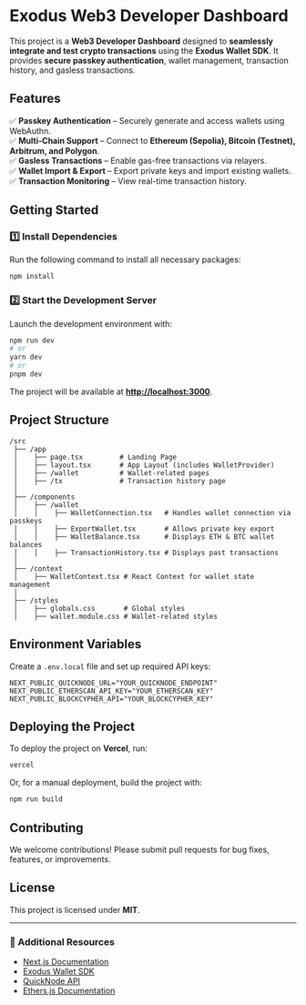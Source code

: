 # Exodus Web3 Developer Dashboard

This project is a **Web3 Developer Dashboard** designed to **seamlessly integrate and test crypto transactions** using the **Exodus Wallet SDK**. It provides **secure passkey authentication**, wallet management, transaction history, and gasless transactions.

## Features

✅ **Passkey Authentication** – Securely generate and access wallets using WebAuthn.  
✅ **Multi-Chain Support** – Connect to **Ethereum (Sepolia), Bitcoin (Testnet), Arbitrum, and Polygon**.  
✅ **Gasless Transactions** – Enable gas-free transactions via relayers.  
✅ **Wallet Import & Export** – Export private keys and import existing wallets.  
✅ **Transaction Monitoring** – View real-time transaction history.  

## Getting Started

### **1️⃣ Install Dependencies**
Run the following command to install all necessary packages:
```bash
npm install
```

### **2️⃣ Start the Development Server**
Launch the development environment with:
```bash
npm run dev
# or
yarn dev
# or
pnpm dev
```
The project will be available at **[http://localhost:3000](http://localhost:3000)**.

## **Project Structure**
```
/src
 ├── /app
 │    ├── page.tsx         # Landing Page
 │    ├── layout.tsx       # App Layout (includes WalletProvider)
 │    ├── /wallet          # Wallet-related pages
 │    ├── /tx              # Transaction history page
 │
 ├── /components
 │    ├── /wallet
 │    │    ├── WalletConnection.tsx   # Handles wallet connection via passkeys
 │    │    ├── ExportWallet.tsx       # Allows private key export
 │    │    ├── WalletBalance.tsx      # Displays ETH & BTC wallet balances
 │    │    ├── TransactionHistory.tsx # Displays past transactions
 │
 ├── /context
 │    ├── WalletContext.tsx # React Context for wallet state management
 │
 ├── /styles
 │    ├── globals.css       # Global styles
 │    ├── wallet.module.css # Wallet-related styles
```

## **Environment Variables**
Create a `.env.local` file and set up required API keys:
```
NEXT_PUBLIC_QUICKNODE_URL="YOUR_QUICKNODE_ENDPOINT"
NEXT_PUBLIC_ETHERSCAN_API_KEY="YOUR_ETHERSCAN_KEY"
NEXT_PUBLIC_BLOCKCYPHER_API="YOUR_BLOCKCYPHER_KEY"
```

## **Deploying the Project**
To deploy the project on **Vercel**, run:
```bash
vercel
```
Or, for a manual deployment, build the project with:
```bash
npm run build
```

## **Contributing**
We welcome contributions! Please submit pull requests for bug fixes, features, or improvements.

## **License**
This project is licensed under **MIT**.

---

### **🔹 Additional Resources**
- [Next.js Documentation](https://nextjs.org/docs)
- [Exodus Wallet SDK](https://www.exodus.com/)
- [QuickNode API](https://www.quicknode.com/)
- [Ethers.js Documentation](https://docs.ethers.io/)
